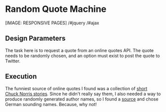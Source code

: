 
Random Quote Machine
====================

[IMAGE: RESPONSIVE PAGES]
/#jquery /#ajax

## Design Parameters

The task here is to request a quote from an online quotes API.  The quote needs to be randomly chosen, and an option must exist to post the quote to Twitter.

## Execution

The funniest source of online quotes I found was a collection of [short Chuck Norris stories](http://www.icndb.com).  Since he didn't really say them, I also needed a way to produce randomly generated author names, so I found a [source](http://uinames.com) and chose German sounding names.  Because, why not!
